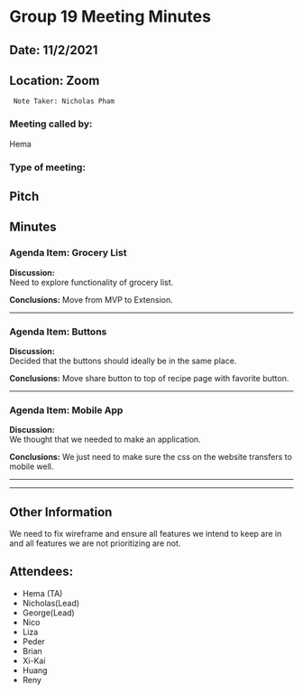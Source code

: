 # Group 19 Meeting Minutes #
## Date: 11/2/2021 ##
## Location: Zoom ##
     Note Taker: Nicholas Pham

### **Meeting called by:** ###
Hema
### **Type of meeting:**  ###
Pitch
--------------------------------------

## Minutes ##

### Agenda Item: Grocery List ###

**Discussion:**  
Need to explore functionality of grocery list.


**Conclusions:**
Move from MVP to Extension.

-------

### Agenda Item: Buttons ###

**Discussion:**  
Decided that the buttons should ideally be in the same place.

**Conclusions:**
Move share button to top of recipe page with favorite button.

-------

### Agenda Item: Mobile App ###

**Discussion:**  
We thought that we needed to make an application.

**Conclusions:**
We just need to make sure the css on the website transfers to mobile well.

-------

-----------------------------------

## Other Information ##
We need to fix wireframe and ensure all features we intend to keep are in and all features we are not prioritizing are not.

## Attendees: ##

- Hema (TA) 
- Nicholas(Lead) 
- George(Lead) 
- Nico 
- Liza 
- Peder 
- Brian 
- Xi-Kai 
- Huang 
- Reny
